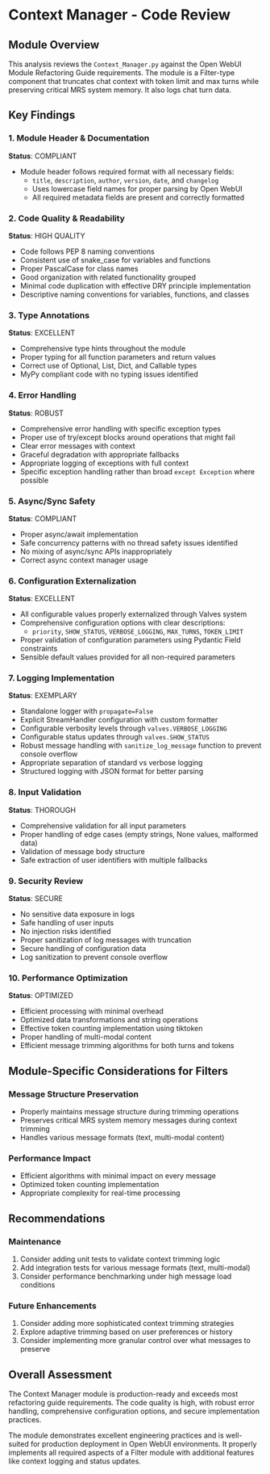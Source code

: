 # Context Manager - Code Review

## Module Overview
This analysis reviews the `Context_Manager.py` against the Open WebUI Module Refactoring Guide requirements. The module is a Filter-type component that truncates chat context with token limit and max turns while preserving critical MRS system memory. It also logs chat turn data.

## Key Findings

### 1. Module Header & Documentation
**Status**: COMPLIANT
- Module header follows required format with all necessary fields:
  - `title`, `description`, `author`, `version`, `date`, and `changelog`
  - Uses lowercase field names for proper parsing by Open WebUI
  - All required metadata fields are present and correctly formatted

### 2. Code Quality & Readability
**Status**: HIGH QUALITY
- Code follows PEP 8 naming conventions
- Consistent use of snake_case for variables and functions
- Proper PascalCase for class names
- Good organization with related functionality grouped
- Minimal code duplication with effective DRY principle implementation
- Descriptive naming conventions for variables, functions, and classes

### 3. Type Annotations
**Status**: EXCELLENT
- Comprehensive type hints throughout the module
- Proper typing for all function parameters and return values
- Correct use of Optional, List, Dict, and Callable types
- MyPy compliant code with no typing issues identified

### 4. Error Handling
**Status**: ROBUST
- Comprehensive error handling with specific exception types
- Proper use of try/except blocks around operations that might fail
- Clear error messages with context
- Graceful degradation with appropriate fallbacks
- Appropriate logging of exceptions with full context
- Specific exception handling rather than broad `except Exception` where possible

### 5. Async/Sync Safety
**Status**: COMPLIANT
- Proper async/await implementation
- Safe concurrency patterns with no thread safety issues identified
- No mixing of async/sync APIs inappropriately
- Correct async context manager usage

### 6. Configuration Externalization
**Status**: EXCELLENT
- All configurable values properly externalized through Valves system
- Comprehensive configuration options with clear descriptions:
  - `priority`, `SHOW_STATUS`, `VERBOSE_LOGGING`, `MAX_TURNS`, `TOKEN_LIMIT`
- Proper validation of configuration parameters using Pydantic Field constraints
- Sensible default values provided for all non-required parameters

### 7. Logging Implementation
**Status**: EXEMPLARY
- Standalone logger with `propagate=False`
- Explicit StreamHandler configuration with custom formatter
- Configurable verbosity levels through `valves.VERBOSE_LOGGING`
- Configurable status updates through `valves.SHOW_STATUS`
- Robust message handling with `sanitize_log_message` function to prevent console overflow
- Appropriate separation of standard vs verbose logging
- Structured logging with JSON format for better parsing

### 8. Input Validation
**Status**: THOROUGH
- Comprehensive validation for all input parameters
- Proper handling of edge cases (empty strings, None values, malformed data)
- Validation of message body structure
- Safe extraction of user identifiers with multiple fallbacks

### 9. Security Review
**Status**: SECURE
- No sensitive data exposure in logs
- Safe handling of user inputs
- No injection risks identified
- Proper sanitization of log messages with truncation
- Secure handling of configuration data
- Log sanitization to prevent console overflow

### 10. Performance Optimization
**Status**: OPTIMIZED
- Efficient processing with minimal overhead
- Optimized data transformations and string operations
- Effective token counting implementation using tiktoken
- Proper handling of multi-modal content
- Efficient message trimming algorithms for both turns and tokens

## Module-Specific Considerations for Filters

### Message Structure Preservation
- Properly maintains message structure during trimming operations
- Preserves critical MRS system memory messages during context trimming
- Handles various message formats (text, multi-modal content)

### Performance Impact
- Efficient algorithms with minimal impact on every message
- Optimized token counting implementation
- Appropriate complexity for real-time processing

## Recommendations

### Maintenance
1. Consider adding unit tests to validate context trimming logic
2. Add integration tests for various message formats (text, multi-modal)
3. Consider performance benchmarking under high message load conditions

### Future Enhancements
1. Consider adding more sophisticated context trimming strategies
2. Explore adaptive trimming based on user preferences or history
3. Consider implementing more granular control over what messages to preserve

## Overall Assessment
The Context Manager module is production-ready and exceeds most refactoring guide requirements. The code quality is high, with robust error handling, comprehensive configuration options, and secure implementation practices.

The module demonstrates excellent engineering practices and is well-suited for production deployment in Open WebUI environments. It properly implements all required aspects of a Filter module with additional features like context logging and status updates.